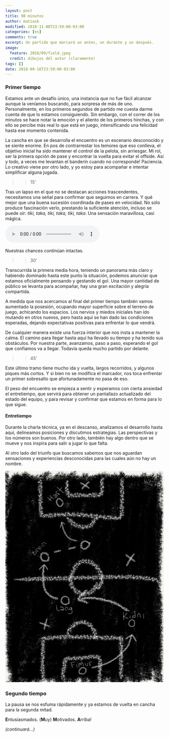 ```yaml
---
layout: post
title: 90 minutos
author: matiasb
modified: 2018-11-08T23:59:00-03:00
categories: [es]
comments: true
excerpt: Un partido que marcará un antes, un durante y un después.
image:
  feature: 2018/09/field.jpeg
  credit: dibujos del autor (claramente)
tags: []
date: 2018-09-16T23:59:00-03:00
---
```


### Primer tiempo

Estamos ante un desafío único, una instancia que no fue fácil alcanzar aunque la veníamos buscando, para sorpresa de más de uno. Personalmente, en los primeros segundos de partido me cuesta darme cuenta de que lo estamos consiguiendo. Sin embargo, con el correr de los minutos se hace notar la emoción y el aliento de los primeros hinchas, y con ello se percibe más real lo que está en juego, intensificando una felicidad hasta ese momento contenida.

La cancha en que se desarrolla el encuentro es un escenario desconocido y se siente enorme. En pos de contrarrestar los temores que eso conlleva, el objetivo inicial ha sido mantener el control de la pelota, sin arriesgar. Mi rol, ser la primera opción de pase y encontrar la vuelta para evitar el offside. Así y todo, a veces me levantan el banderín cuando no corresponde! Paciencia. Lo creativo viene por otro lado, y yo estoy para acompañar e intentar simplificar alguna jugada.

<a name="15min"></a>
>> 15'

Tras un lapso en el que no se destacan acciones trascendentes, necesitamos una señal para confirmar que seguimos en carrera. Y qué mejor que una buena sucesión coordinada de pases en velocidad. No sólo produce fascinación verlo, prestando la suficiente atención, incluso se puede oír: *tiki, taka, tiki, taka, tiki, taka*. Una sensación maravillosa, casi mágica.

<p><audio controls>
  <source src="/images/2018/09/beat.ogg" type="audio/ogg">
</audio></p>

Nuestras chances continúan intactas.

<a name="30min"></a>
>> 30'

Transcurrida la primera media hora, teniendo un panorama más claro y habiendo dominado hasta este punto la situación, podemos anunciar que estamos oficialmente pensando y gestando el gol. Una mayor cantidad de público se levanta para acompañar, hay una gran excitación y alegría compartida.

A medida que nos acercamos al final del primer tiempo también vamos aumentado la posesión, ocupando mayor superficie sobre el terreno de juego, achicando los espacios. Los nervios y miedos iniciales han ido mutando en otros nuevos, pero hasta aquí se han dado las condiciones esperadas, dejando expectativas positivas para enfrentar lo que vendrá.

De cualquier manera existe una fuerza interior que nos insta a mantener la calma. El camino para llegar hasta aquí ha llevado su tiempo y ha tenido sus obstáculos. Por nuestra parte, avanzamos, paso a paso, esperando el gol que confiamos va a llegar. Todavía queda mucho partido por delante.

<a name="45min"></a>
>> 45'

Este último tramo tiene mucho ida y vuelta, largos recorridos, y algunos piques más cortos. Y si bien no se modifica el marcador, nos toca enfrentar un primer sobresalto que afortunadamente no pasa de eso.

El peso del encuentro se empieza a sentir y esperamos con cierta ansiedad el entretiempo, que servirá para obtener un pantallazo actualizado del estado del equipo, y para revisar y confirmar que estamos en forma para lo que sigue.


<a name="entretiempo"></a>
#### Entretiempo

Durante la charla técnica, ya en el descanso, analizamos el desarrollo hasta aquí, delineamos posiciones y discutimos estrategias. Las perspectivas y los números son buenos. Por otro lado, también hay algo dentro que se mueve y nos inspira para salir a jugar lo que falta.

Al otro lado del triunfo que buscamos sabemos que nos aguardan sensaciones y experiencias desconocidas para las cuales aún no hay un nombre.

![](/images/2018/11/blackboard.jpeg)

<a name="segundo"></a>
### Segundo tiempo

La pausa se nos esfuma rápidamente y ya estamos de vuelta en cancha para la segunda mitad.

**E**ntusiasmados. (**M**uy) **M**otivados. **A**rriba!


*(continuará...)*
